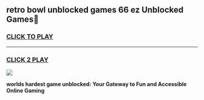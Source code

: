 
## retro bowl unblocked games 66 ez Unblocked Games👋
<h3>
<a href="https://premium.freeplayer.one?title=retro_bowl_unblocked_games_66_ez&ref=16F">CLICK TO PLAY</a></h3>
<hr>

<h3>
<a href="https://premium.freeplayer.one?title=retro_bowl_unblocked_games_66_ez&ref=16F">CLICK 2 PLAY</a>
  
</h3>

<a href="https://premium.freeplayer.one?title=retro_bowl_unblocked_games_66_ez&ref=16F/"><img src="https://clearcache.store/games.png"></a>


**worlds hardest game unblocked: Your Gateway to Fun and Accessible Online Gaming**

